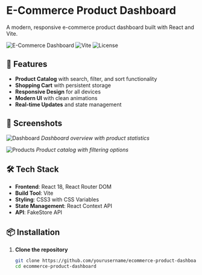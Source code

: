 # E-Commerce Product Dashboard

A modern, responsive e-commerce product dashboard built with React and Vite.

![E-Commerce Dashboard](https://img.shields.io/badge/React-18.2.0-blue)
![Vite](https://img.shields.io/badge/Vite-4.5.14-purple)
![License](https://img.shields.io/badge/License-MIT-green)

## 🚀 Features

- **Product Catalog** with search, filter, and sort functionality
- **Shopping Cart** with persistent storage
- **Responsive Design** for all devices
- **Modern UI** with clean animations
- **Real-time Updates** and state management

## 📸 Screenshots

![Dashboard](public/images/dashboard-screenshot.png)
*Dashboard overview with product statistics*

![Products](public/images/products-screenshot.png)
*Product catalog with filtering options*

## 🛠️ Tech Stack

- **Frontend**: React 18, React Router DOM
- **Build Tool**: Vite
- **Styling**: CSS3 with CSS Variables
- **State Management**: React Context API
- **API**: FakeStore API

## 📦 Installation

1. **Clone the repository**
   ```bash
   git clone https://github.com/yourusername/ecommerce-product-dashboard.git
   cd ecommerce-product-dashboard
